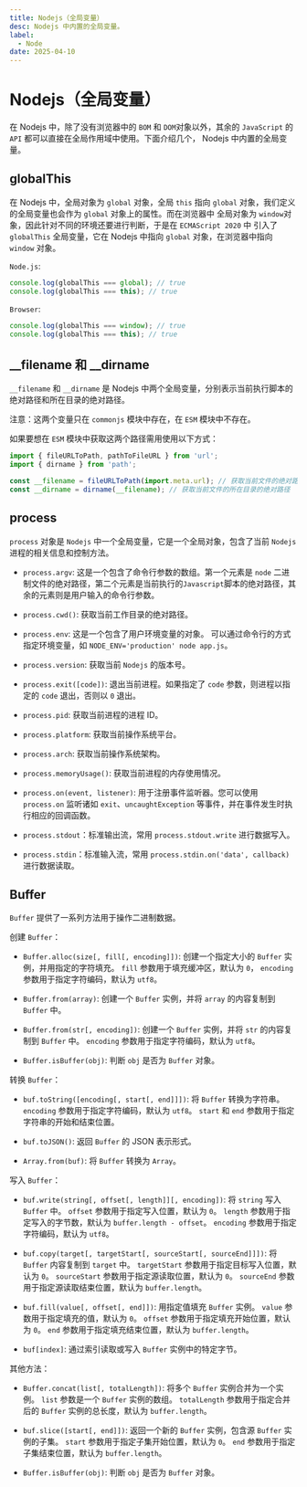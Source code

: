 ```yaml
---
title: Nodejs（全局变量）
desc: Nodejs 中内置的全局变量。
label:
  - Node
date: 2025-04-10
---
```


# Nodejs（全局变量）

在 Nodejs 中，除了没有浏览器中的 `BOM` 和 `DOM`对象以外，其余的 `JavaScript` 的 `API` 都可以直接在全局作用域中使用。下面介绍几个， Nodejs 中内置的全局变量。

## globalThis

在 Nodejs 中，全局对象为 `global` 对象，全局 `this` 指向 `global` 对象，我们定义的全局变量也会作为 `global` 对象上的属性。而在浏览器中 全局对象为 `window`对象，因此针对不同的环境还要进行判断，于是在 `ECMAScript 2020` 中 引入了 `globalThis` 全局变量，它在 Nodejs 中指向 `global` 对象，在浏览器中指向 `window` 对象。

`Node.js`:

```javascript
console.log(globalThis === global); // true
console.log(globalThis === this); // true
```

`Browser`:

```javascript
console.log(globalThis === window); // true
console.log(globalThis === this); // true
```

## \_\_filename 和 \_\_dirname

`__filename` 和 `__dirname` 是 Nodejs 中两个全局变量，分别表示当前执行脚本的绝对路径和所在目录的绝对路径。

注意：这两个变量只在 `commonjs` 模块中存在，在 `ESM` 模块中不存在。

如果要想在 `ESM` 模块中获取这两个路径需用使用以下方式：

```javascript
import { fileURLToPath, pathToFileURL } from 'url';
import { dirname } from 'path';

const __filename = fileURLToPath(import.meta.url); // 获取当前文件的绝对路径
const __dirname = dirname(__filename); // 获取当前文件的所在目录的绝对路径
```

## process

`process` 对象是 `Nodejs` 中一个全局变量，它是一个全局对象，包含了当前 `Nodejs` 进程的相关信息和控制方法。

- `process.argv`: 这是一个包含了命令行参数的数组。第一个元素是 `node` 二进制文件的绝对路径，第二个元素是当前执行的`Javascript`脚本的绝对路径，其余的元素则是用户输入的命令行参数。

- `process.cwd()`: 获取当前工作目录的绝对路径。

- `process.env`: 这是一个包含了用户环境变量的对象。 可以通过命令行的方式指定环境变量，如 `NODE_ENV='production' node app.js`。

- `process.version`: 获取当前 `Nodejs` 的版本号。

- `process.exit([code])`: 退出当前进程。如果指定了 `code` 参数，则进程以指定的 `code` 退出，否则以 `0` 退出。

- `process.pid`: 获取当前进程的进程 ID。

- `process.platform`: 获取当前操作系统平台。

- `process.arch`: 获取当前操作系统架构。

- `process.memoryUsage()`: 获取当前进程的内存使用情况。

- `process.on(event, listener)`: 用于注册事件监听器。您可以使用 `process.on` 监听诸如 `exit`、`uncaughtException` 等事件，并在事件发生时执行相应的回调函数。

- `process.stdout`：标准输出流，常用 `process.stdout.write` 进行数据写入。

- `process.stdin`：标准输入流，常用 `process.stdin.on('data', callback)` 进行数据读取。

## Buffer

`Buffer` 提供了一系列方法用于操作二进制数据。

创建 `Buffer`：

- `Buffer.alloc(size[, fill[, encoding]])`: 创建一个指定大小的 `Buffer` 实例，并用指定的字符填充。 `fill` 参数用于填充缓冲区，默认为 `0`， `encoding` 参数用于指定字符编码，默认为 `utf8`。

- `Buffer.from(array)`: 创建一个 `Buffer` 实例，并将 `array` 的内容复制到 `Buffer` 中。

- `Buffer.from(str[, encoding])`: 创建一个 `Buffer` 实例，并将 `str` 的内容复制到 `Buffer` 中。 `encoding` 参数用于指定字符编码，默认为 `utf8`。

- `Buffer.isBuffer(obj)`: 判断 `obj` 是否为 `Buffer` 对象。

转换 `Buffer`：

- `buf.toString([encoding[, start[, end]]])`: 将 `Buffer` 转换为字符串。 `encoding` 参数用于指定字符编码，默认为 `utf8`。 `start` 和 `end` 参数用于指定字符串的开始和结束位置。

- `buf.toJSON()`: 返回 `Buffer` 的 JSON 表示形式。

- `Array.from(buf)`: 将 `Buffer` 转换为 `Array`。

写入 `Buffer`：

- `buf.write(string[, offset[, length]][, encoding])`: 将 `string` 写入 `Buffer` 中。 `offset` 参数用于指定写入位置，默认为 `0`。 `length` 参数用于指定写入的字节数，默认为 `buffer.length - offset`。 `encoding` 参数用于指定字符编码，默认为 `utf8`。

- `buf.copy(target[, targetStart[, sourceStart[, sourceEnd]]])`: 将 `Buffer` 内容复制到 `target` 中。 `targetStart` 参数用于指定目标写入位置，默认为 `0`。 `sourceStart` 参数用于指定源读取位置，默认为 `0`。 `sourceEnd` 参数用于指定源读取结束位置，默认为 `buffer.length`。

- `buf.fill(value[, offset[, end]])`: 用指定值填充 `Buffer` 实例。 `value` 参数用于指定填充的值，默认为 `0`。 `offset` 参数用于指定填充开始位置，默认为 `0`。 `end` 参数用于指定填充结束位置，默认为 `buffer.length`。

- `buf[index]`: 通过索引读取或写入 `Buffer` 实例中的特定字节。

其他方法：

- `Buffer.concat(list[, totalLength])`: 将多个 `Buffer` 实例合并为一个实例。 `list` 参数是一个 `Buffer` 实例的数组。 `totalLength` 参数用于指定合并后的 `Buffer` 实例的总长度，默认为 `buffer.length`。

- `buf.slice([start[, end]])`: 返回一个新的 `Buffer` 实例，包含源 `Buffer` 实例的子集。 `start` 参数用于指定子集开始位置，默认为 `0`。 `end` 参数用于指定子集结束位置，默认为 `buffer.length`。

- `Buffer.isBuffer(obj)`: 判断 `obj` 是否为 `Buffer` 对象。
